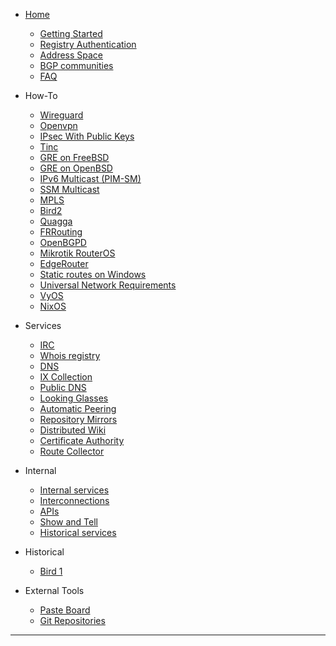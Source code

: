 * [Home](/Home)
  * [Getting Started](/howto/Getting-Started)
  * [Registry Authentication](/howto/Registry-Authentication)
  * [Address Space](/howto/Address-Space)
  * [BGP communities](/howto/BGP-communities)
  * [FAQ](/FAQ)

* How-To
  * [Wireguard](/howto/wireguard)
  * [Openvpn](/howto/openvpn)
  * [IPsec With Public Keys](/howto/IPsec-with-PublicKeys)
  * [Tinc](/howto/tinc)
  * [GRE on FreeBSD](/howto/GRE-on-FreeBSD)
  * [GRE on OpenBSD](/howto/GRE-on-OpenBSD)
  * [IPv6 Multicast (PIM-SM)](/howto/IPv6-Multicast)
  * [SSM Multicast](/howto/multicast)
  * [MPLS](/howto/mpls)
  * [Bird2](/howto/Bird2)
  * [Quagga](/howto/Quagga)
  * [FRRouting](/howto/frr)
  * [OpenBGPD](/howto/OpenBGPD)
  * [Mikrotik RouterOS](/howto/mikrotik)
  * [EdgeRouter](/howto/EdgeOS-Config)
  * [Static routes on Windows](/howto/Static-routes-on-Windows)
  * [Universal Network Requirements](/howto/networksettings)
  * [VyOS](/howto/vyos1.4.x)
  * [NixOS](/howto/nixos)

* Services
  * [IRC](/services/IRC)
  * [Whois registry](/services/Whois)
  * [DNS](/services/DNS)
  * [IX Collection](/services/IX-Collection)
  * [Public DNS](/services/Clearnet-Domains)
  * [Looking Glasses](/services/Looking-Glasses)
  * [Automatic Peering](/services/Automatic-Peering)
  * [Repository Mirrors](/services/Repository-Mirrors)
  * [Distributed Wiki](/services/Distributed-Wiki)
  * [Certificate Authority](/services/Certificate-Authority)
  * [Route Collector](/services/Route-Collector)

* Internal
  * [Internal services](/internal/Internal-Services)
  * [Interconnections](/internal/Interconnections)
  * [APIs](/internal/APIs)
  * [Show and Tell](/internal/ShowAndTell)    
  * [Historical services](/internal/Historical-Services)

* Historical
  * [Bird 1](/historical/Bird)

* External Tools
  * [Paste Board](https://paste.dn42.us)
  * [Git Repositories](https://git.dn42.dev)

--------------

